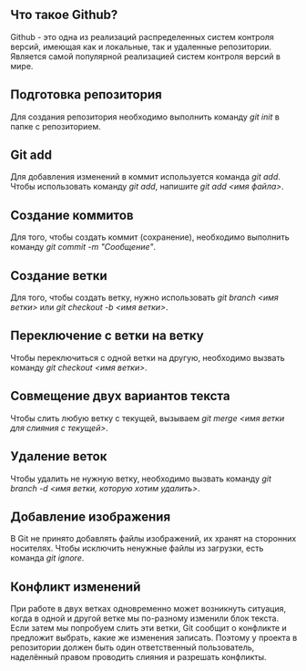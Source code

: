 ## Что такое Github?


Github - это одна из реализаций распределенных систем контроля версий, имеющая как и локальные, так и удаленные репозитории. Является самой популярной реализацией систем контроля версий в мире.

## Подготовка репозитория 

Для создания репозитория необходимо выполнить команду *git init* в папке с репозиторием.

## Git add

Для добавления изменений в коммит используется команда *git add*. Чтобы использовать команду *git add*, напишите *git add <имя файла>*.

## Создание коммитов

Для того, чтобы создать коммит (сохранение), необходимо выполнить команду *git commit -m "Сообщение"*.

## Создание ветки

Для того, чтобы создать ветку, нужно использовать *git branch <имя ветки>* или *git checkout -b <имя ветки>*.

## Переключение с ветки на ветку

Чтобы переключиться с одной ветки на другую, необходимо вызвать команду *git checkout <имя ветки>*.

## Совмещение двух вариантов текста

Чтобы слить любую ветку с текущей, вызываем *git merge <имя ветки для слияния с текущей>*.

## Удаление веток

Чтобы удалить не нужную ветку, необходимо вызвать команду *git branch -d <имя ветки, которую хотим удалить>*.

## Добавление изображения

В Git не принято добавлять файлы изображений, их хранят на cторонних носителях. Чтобы исключить ненужные файлы из
загрузки, есть команда *git ignore*.

## Конфликт изменений

При работе в двух ветках одновременно может возникнуть ситуация, когда в одной и другой ветке мы по-разному изменили блок текста. Если затем мы попробуем слить эти ветки, Git сообщит о конфликте и предложит выбрать, какие же изменения записать. 
Поэтому у проекта в репозитории должен быть один ответственный пользователь, наделённый правом проводить слияния и разрешать конфликты.